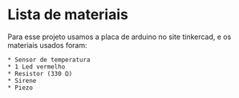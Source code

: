# Lista de materiais 

Para esse projeto usamos a placa de arduino no site tinkercad, e os materiais usados foram:

    * Sensor de temperatura 
    * 1 Led vermelho 
    * Resistor (330 Ω)
    * Sirene
    * Piezo
